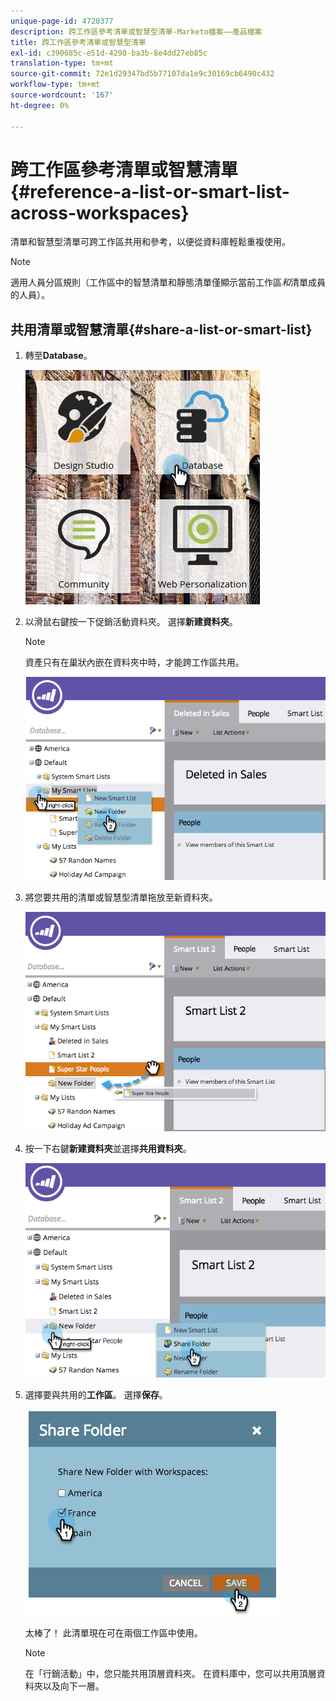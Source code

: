 ```yaml
---
unique-page-id: 4720377
description: 跨工作區參考清單或智慧型清單-Marketo檔案——產品檔案
title: 跨工作區參考清單或智慧型清單
exl-id: c390685c-e51d-4298-ba3b-8e4dd27eb85c
translation-type: tm+mt
source-git-commit: 72e1d29347bd5b77107da1e9c30169cb6490c432
workflow-type: tm+mt
source-wordcount: '167'
ht-degree: 0%

---
```


# 跨工作區參考清單或智慧清單{#reference-a-list-or-smart-list-across-workspaces}

清單和智慧型清單可跨工作區共用和參考，以便從資料庫輕鬆重複使用。

>[!NOTE]
>
>適用人員分區規則（工作區中的智慧清單和靜態清單僅顯示當前工作區&#x200B;*和*&#x200B;清單成員的人員）。

## 共用清單或智慧清單{#share-a-list-or-smart-list}

1. 轉至&#x200B;**Database**。

   ![](assets/db-1.png)

1. 以滑鼠右鍵按一下促銷活動資料夾。 選擇&#x200B;**新建資料夾**。

   >[!NOTE]
   >
   >資產只有在巢狀內嵌在資料夾中時，才能跨工作區共用。

   ![](assets/two-4.png)

1. 將您要共用的清單或智慧型清單拖放至新資料夾。

   ![](assets/three-4.png)

1. 按一下右鍵&#x200B;**新建資料夾**&#x200B;並選擇&#x200B;**共用資料夾**。

   ![](assets/four-3.png)

1. 選擇要與共用的&#x200B;**工作區**。 選擇&#x200B;**保存**。

   ![](assets/image2014-12-9-15-3a37-3a25.png)

   太棒了！ 此清單現在可在兩個工作區中使用。

   >[!NOTE]
   >
   >在「行銷活動」中，您只能共用頂層資料夾。 在資料庫中，您可以共用頂層資料夾以及向下一層。
